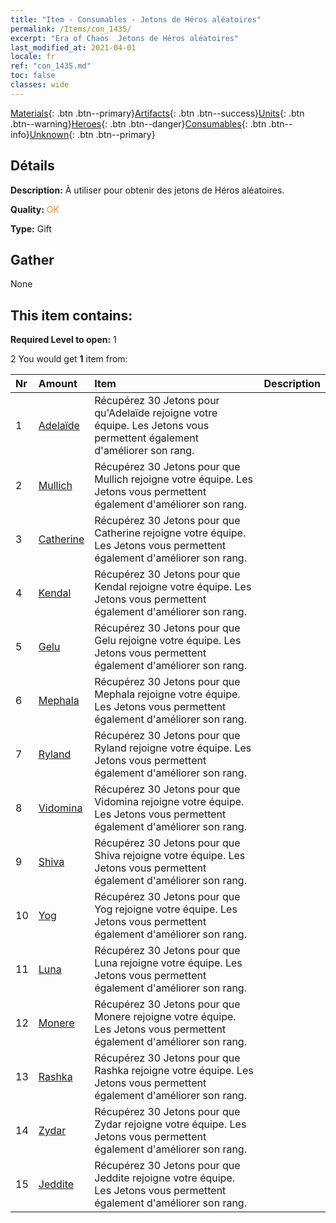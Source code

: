 ```yaml
---
title: "Item - Consumables - Jetons de Héros aléatoires"
permalink: /Items/con_1435/
excerpt: "Era of Chaos  Jetons de Héros aléatoires"
last_modified_at: 2021-04-01
locale: fr
ref: "con_1435.md"
toc: false
classes: wide
---
```

 [Materials](/fr/Items/){: .btn .btn--primary}[Artifacts](/fr/Items/Artifacts/){: .btn .btn--success}[Units](/fr/Items/Units/){: .btn .btn--warning}[Heroes](/fr/Items/Heroes/){: .btn .btn--danger}[Consumables](/fr/Items/Consumables/){: .btn .btn--info}[Unknown](/fr/Items/Unknown/){: .btn .btn--primary}

## Détails
 **Description:** À utiliser pour obtenir des jetons de Héros aléatoires.

 **Quality:** <span style="color: #FF8C00">OK</span>

 **Type:** Gift

## Gather

  None

## This item contains:

 **Required Level to open:** 1

 2 You would get **1** item  from:

  | Nr | Amount |     Item    | Description |
  |:---|:-------|:------------|:-----------:|
  | 1 | [Adelaïde](/fr/Items/her_359/) | Récupérez 30 Jetons pour qu'Adelaïde rejoigne votre équipe. Les Jetons vous permettent également d'améliorer son rang. | 
  | 2 | [Mullich](/fr/Items/her_360/) | Récupérez 30 Jetons pour que Mullich rejoigne votre équipe. Les Jetons vous permettent également d'améliorer son rang. | 
  | 3 | [Catherine](/fr/Items/her_361/) | Récupérez 30 Jetons pour que Catherine rejoigne votre équipe. Les Jetons vous permettent également d'améliorer son rang. | 
  | 4 | [Kendal](/fr/Items/her_363/) | Récupérez 30 Jetons pour que Kendal rejoigne votre équipe. Les Jetons vous permettent également d'améliorer son rang. | 
  | 5 | [Gelu](/fr/Items/her_366/) | Récupérez 30 Jetons pour que Gelu rejoigne votre équipe. Les Jetons vous permettent également d'améliorer son rang. | 
  | 6 | [Mephala](/fr/Items/her_367/) | Récupérez 30 Jetons pour que Mephala rejoigne votre équipe. Les Jetons vous permettent également d'améliorer son rang. | 
  | 7 | [Ryland](/fr/Items/her_368/) | Récupérez 30 Jetons pour que Ryland rejoigne votre équipe. Les Jetons vous permettent également d'améliorer son rang. | 
  | 8 | [Vidomina](/fr/Items/her_372/) | Récupérez 30 Jetons pour que Vidomina rejoigne votre équipe. Les Jetons vous permettent également d'améliorer son rang. | 
  | 9 | [Shiva](/fr/Items/her_376/) | Récupérez 30 Jetons pour que Shiva rejoigne votre équipe. Les Jetons vous permettent également d'améliorer son rang. | 
  | 10 | [Yog](/fr/Items/her_377/) | Récupérez 30 Jetons pour que Yog rejoigne votre équipe. Les Jetons vous permettent également d'améliorer son rang. | 
  | 11 | [Luna](/fr/Items/her_378/) | Récupérez 30 Jetons pour que Luna rejoigne votre équipe. Les Jetons vous permettent également d'améliorer son rang. | 
  | 12 | [Monere](/fr/Items/her_379/) | Récupérez 30 Jetons pour que Monere rejoigne votre équipe. Les Jetons vous permettent également d'améliorer son rang. | 
  | 13 | [Rashka](/fr/Items/her_384/) | Récupérez 30 Jetons pour que Rashka rejoigne votre équipe. Les Jetons vous permettent également d'améliorer son rang. | 
  | 14 | [Zydar](/fr/Items/her_385/) | Récupérez 30 Jetons pour que Zydar rejoigne votre équipe. Les Jetons vous permettent également d'améliorer son rang. | 
  | 15 | [Jeddite](/fr/Items/her_391/) | Récupérez 30 Jetons pour que Jeddite rejoigne votre équipe. Les Jetons vous permettent également d'améliorer son rang. | 
